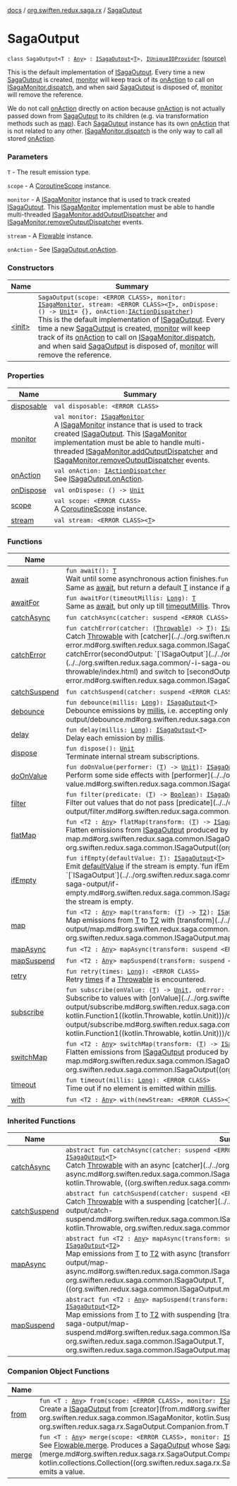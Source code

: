 [docs](../../index.md) / [org.swiften.redux.saga.rx](../index.md) / [SagaOutput](./index.md)

# SagaOutput

`class SagaOutput<T : `[`Any`](https://kotlinlang.org/api/latest/jvm/stdlib/kotlin/-any/index.html)`> : `[`ISagaOutput`](../../org.swiften.redux.saga.common/-i-saga-output/index.md)`<`[`T`](index.md#T)`>, `[`IUniqueIDProvider`](../../org.swiften.redux.core/-i-unique-i-d-provider/index.md) [(source)](https://github.com/protoman92/KotlinRedux/tree/master/common/common-rx-saga/src/main/kotlin/org/swiften/redux/saga/rx/SagaOutput.kt#L39)

This is the default implementation of [ISagaOutput](../../org.swiften.redux.saga.common/-i-saga-output/index.md). Every time a new [SagaOutput](./index.md) is created,
[monitor](monitor.md) will keep track of its [onAction](on-action.md) to call on [ISagaMonitor.dispatch](../../org.swiften.redux.core/-i-dispatcher-provider/dispatch.md), and when said
[SagaOutput](./index.md) is disposed of, [monitor](monitor.md) will remove the reference.

We do not call [onAction](on-action.md) directly on action because [onAction](on-action.md) is not actually passed down
from [SagaOutput](./index.md) to its children (e.g. via transformation methods such as [map](map.md)). Each
[SagaOutput](./index.md) instance has its own [onAction](on-action.md) that is not related to any other.
[ISagaMonitor.dispatch](../../org.swiften.redux.core/-i-dispatcher-provider/dispatch.md) is the only way to call all stored [onAction](on-action.md).

### Parameters

`T` - The result emission type.

`scope` - A [CoroutineScope](#) instance.

`monitor` - A [ISagaMonitor](../../org.swiften.redux.saga.common/-i-saga-monitor/index.md) instance that is used to track created [ISagaOutput](../../org.swiften.redux.saga.common/-i-saga-output/index.md). This
[ISagaMonitor](../../org.swiften.redux.saga.common/-i-saga-monitor/index.md) implementation must be able to handle multi-threaded
[ISagaMonitor.addOutputDispatcher](../../org.swiften.redux.saga.common/-i-saga-monitor/add-output-dispatcher.md) and [ISagaMonitor.removeOutputDispatcher](../../org.swiften.redux.saga.common/-i-saga-monitor/remove-output-dispatcher.md) events.

`stream` - A [Flowable](#) instance.

`onAction` - See [ISagaOutput.onAction](../../org.swiften.redux.saga.common/-i-saga-output/on-action.md).

### Constructors

| Name | Summary |
|---|---|
| [&lt;init&gt;](-init-.md) | `SagaOutput(scope: <ERROR CLASS>, monitor: `[`ISagaMonitor`](../../org.swiften.redux.saga.common/-i-saga-monitor/index.md)`, stream: <ERROR CLASS><`[`T`](index.md#T)`>, onDispose: () -> `[`Unit`](https://kotlinlang.org/api/latest/jvm/stdlib/kotlin/-unit/index.html)` = {}, onAction: `[`IActionDispatcher`](../../org.swiften.redux.core/-i-action-dispatcher.md)`)`<br>This is the default implementation of [ISagaOutput](../../org.swiften.redux.saga.common/-i-saga-output/index.md). Every time a new [SagaOutput](./index.md) is created, [monitor](monitor.md) will keep track of its [onAction](on-action.md) to call on [ISagaMonitor.dispatch](../../org.swiften.redux.core/-i-dispatcher-provider/dispatch.md), and when said [SagaOutput](./index.md) is disposed of, [monitor](monitor.md) will remove the reference. |

### Properties

| Name | Summary |
|---|---|
| [disposable](disposable.md) | `val disposable: <ERROR CLASS>` |
| [monitor](monitor.md) | `val monitor: `[`ISagaMonitor`](../../org.swiften.redux.saga.common/-i-saga-monitor/index.md)<br>A [ISagaMonitor](../../org.swiften.redux.saga.common/-i-saga-monitor/index.md) instance that is used to track created [ISagaOutput](../../org.swiften.redux.saga.common/-i-saga-output/index.md). This [ISagaMonitor](../../org.swiften.redux.saga.common/-i-saga-monitor/index.md) implementation must be able to handle multi-threaded [ISagaMonitor.addOutputDispatcher](../../org.swiften.redux.saga.common/-i-saga-monitor/add-output-dispatcher.md) and [ISagaMonitor.removeOutputDispatcher](../../org.swiften.redux.saga.common/-i-saga-monitor/remove-output-dispatcher.md) events. |
| [onAction](on-action.md) | `val onAction: `[`IActionDispatcher`](../../org.swiften.redux.core/-i-action-dispatcher.md)<br>See [ISagaOutput.onAction](../../org.swiften.redux.saga.common/-i-saga-output/on-action.md). |
| [onDispose](on-dispose.md) | `val onDispose: () -> `[`Unit`](https://kotlinlang.org/api/latest/jvm/stdlib/kotlin/-unit/index.html) |
| [scope](scope.md) | `val scope: <ERROR CLASS>`<br>A [CoroutineScope](#) instance. |
| [stream](stream.md) | `val stream: <ERROR CLASS><`[`T`](index.md#T)`>` |

### Functions

| Name | Summary |
|---|---|
| [await](await.md) | `fun await(): `[`T`](index.md#T)<br>Wait until some asynchronous action finishes.`fun await(defaultValue: `[`T`](index.md#T)`): `[`T`](index.md#T)<br>Same as [await](../../org.swiften.redux.core/-i-async-job/await.md), but return a default [T](../../org.swiften.redux.core/-i-async-job/index.md#T) instance if [await](../../org.swiften.redux.core/-i-async-job/await.md) errors out or is empty. |
| [awaitFor](await-for.md) | `fun awaitFor(timeoutMillis: `[`Long`](https://kotlinlang.org/api/latest/jvm/stdlib/kotlin/-long/index.html)`): `[`T`](index.md#T)<br>Same as [await](../../org.swiften.redux.core/-i-async-job/await.md), but only up till [timeoutMillis](../../org.swiften.redux.core/-i-async-job/await-for.md#org.swiften.redux.core.IAsyncJob$awaitFor(kotlin.Long)/timeoutMillis). Throw a [Throwable](https://kotlinlang.org/api/latest/jvm/stdlib/kotlin/-throwable/index.html) otherwise. |
| [catchAsync](catch-async.md) | `fun catchAsync(catcher: suspend <ERROR CLASS>.(`[`Throwable`](https://kotlinlang.org/api/latest/jvm/stdlib/kotlin/-throwable/index.html)`) -> <ERROR CLASS><`[`T`](index.md#T)`>): `[`ISagaOutput`](../../org.swiften.redux.saga.common/-i-saga-output/index.md)`<`[`T`](index.md#T)`>` |
| [catchError](catch-error.md) | `fun catchError(catcher: (`[`Throwable`](https://kotlinlang.org/api/latest/jvm/stdlib/kotlin/-throwable/index.html)`) -> `[`T`](index.md#T)`): `[`ISagaOutput`](../../org.swiften.redux.saga.common/-i-saga-output/index.md)`<`[`T`](index.md#T)`>`<br>Catch [Throwable](https://kotlinlang.org/api/latest/jvm/stdlib/kotlin/-throwable/index.html) with [catcher](../../org.swiften.redux.saga.common/-i-saga-output/catch-error.md#org.swiften.redux.saga.common.ISagaOutput$catchError(kotlin.Function1((kotlin.Throwable, org.swiften.redux.saga.common.ISagaOutput.T)))/catcher).`fun catchError(secondOutput: `[`ISagaOutput`](../../org.swiften.redux.saga.common/-i-saga-output/index.md)`<`[`T`](index.md#T)`>): `[`ISagaOutput`](../../org.swiften.redux.saga.common/-i-saga-output/index.md)`<`[`T`](index.md#T)`>`<br>Catch [Throwable](https://kotlinlang.org/api/latest/jvm/stdlib/kotlin/-throwable/index.html) and switch to [secondOutput](../../org.swiften.redux.saga.common/-i-saga-output/catch-error.md#org.swiften.redux.saga.common.ISagaOutput$catchError(org.swiften.redux.saga.common.ISagaOutput((org.swiften.redux.saga.common.ISagaOutput.T)))/secondOutput). |
| [catchSuspend](catch-suspend.md) | `fun catchSuspend(catcher: suspend <ERROR CLASS>.(`[`Throwable`](https://kotlinlang.org/api/latest/jvm/stdlib/kotlin/-throwable/index.html)`) -> `[`T`](index.md#T)`): `[`ISagaOutput`](../../org.swiften.redux.saga.common/-i-saga-output/index.md)`<`[`T`](index.md#T)`>` |
| [debounce](debounce.md) | `fun debounce(millis: `[`Long`](https://kotlinlang.org/api/latest/jvm/stdlib/kotlin/-long/index.html)`): `[`ISagaOutput`](../../org.swiften.redux.saga.common/-i-saga-output/index.md)`<`[`T`](index.md#T)`>`<br>Debounce emissions by [millis](../../org.swiften.redux.saga.common/-i-saga-output/debounce.md#org.swiften.redux.saga.common.ISagaOutput$debounce(kotlin.Long)/millis), i.e. accepting only values that are [millis](../../org.swiften.redux.saga.common/-i-saga-output/debounce.md#org.swiften.redux.saga.common.ISagaOutput$debounce(kotlin.Long)/millis) away from their immediate predecessors. |
| [delay](delay.md) | `fun delay(millis: `[`Long`](https://kotlinlang.org/api/latest/jvm/stdlib/kotlin/-long/index.html)`): `[`ISagaOutput`](../../org.swiften.redux.saga.common/-i-saga-output/index.md)`<`[`T`](index.md#T)`>`<br>Delay each emission by [millis](../../org.swiften.redux.saga.common/-i-saga-output/delay.md#org.swiften.redux.saga.common.ISagaOutput$delay(kotlin.Long)/millis). |
| [dispose](dispose.md) | `fun dispose(): `[`Unit`](https://kotlinlang.org/api/latest/jvm/stdlib/kotlin/-unit/index.html)<br>Terminate internal stream subscriptions. |
| [doOnValue](do-on-value.md) | `fun doOnValue(performer: (`[`T`](index.md#T)`) -> `[`Unit`](https://kotlinlang.org/api/latest/jvm/stdlib/kotlin/-unit/index.html)`): `[`ISagaOutput`](../../org.swiften.redux.saga.common/-i-saga-output/index.md)`<`[`T`](index.md#T)`>`<br>Perform some side effects with [performer](../../org.swiften.redux.saga.common/-i-saga-output/do-on-value.md#org.swiften.redux.saga.common.ISagaOutput$doOnValue(kotlin.Function1((org.swiften.redux.saga.common.ISagaOutput.T, kotlin.Unit)))/performer) on each emission. |
| [filter](filter.md) | `fun filter(predicate: (`[`T`](index.md#T)`) -> `[`Boolean`](https://kotlinlang.org/api/latest/jvm/stdlib/kotlin/-boolean/index.html)`): `[`ISagaOutput`](../../org.swiften.redux.saga.common/-i-saga-output/index.md)`<`[`T`](index.md#T)`>`<br>Filter out values that do not pass [predicate](../../org.swiften.redux.saga.common/-i-saga-output/filter.md#org.swiften.redux.saga.common.ISagaOutput$filter(kotlin.Function1((org.swiften.redux.saga.common.ISagaOutput.T, kotlin.Boolean)))/predicate). |
| [flatMap](flat-map.md) | `fun <T2 : `[`Any`](https://kotlinlang.org/api/latest/jvm/stdlib/kotlin/-any/index.html)`> flatMap(transform: (`[`T`](index.md#T)`) -> `[`ISagaOutput`](../../org.swiften.redux.saga.common/-i-saga-output/index.md)`<`[`T2`](flat-map.md#T2)`>): `[`ISagaOutput`](../../org.swiften.redux.saga.common/-i-saga-output/index.md)`<`[`T2`](flat-map.md#T2)`>`<br>Flatten emissions from [ISagaOutput](../../org.swiften.redux.saga.common/-i-saga-output/index.md) produced by [transform](../../org.swiften.redux.saga.common/-i-saga-output/flat-map.md#org.swiften.redux.saga.common.ISagaOutput$flatMap(kotlin.Function1((org.swiften.redux.saga.common.ISagaOutput.T, org.swiften.redux.saga.common.ISagaOutput((org.swiften.redux.saga.common.ISagaOutput.flatMap.T2)))))/transform). |
| [ifEmpty](if-empty.md) | `fun ifEmpty(defaultValue: `[`T`](index.md#T)`): `[`ISagaOutput`](../../org.swiften.redux.saga.common/-i-saga-output/index.md)`<`[`T`](index.md#T)`>`<br>Emit [defaultValue](../../org.swiften.redux.saga.common/-i-saga-output/if-empty.md#org.swiften.redux.saga.common.ISagaOutput$ifEmpty(org.swiften.redux.saga.common.ISagaOutput.T)/defaultValue) if the stream is empty.`fun ifEmpty(secondOutput: `[`ISagaOutput`](../../org.swiften.redux.saga.common/-i-saga-output/index.md)`<`[`T`](index.md#T)`>): `[`ISagaOutput`](../../org.swiften.redux.saga.common/-i-saga-output/index.md)`<`[`T`](index.md#T)`>`<br>Switch to [secondOutput](../../org.swiften.redux.saga.common/-i-saga-output/if-empty.md#org.swiften.redux.saga.common.ISagaOutput$ifEmpty(org.swiften.redux.saga.common.ISagaOutput((org.swiften.redux.saga.common.ISagaOutput.T)))/secondOutput) if the stream is empty. |
| [map](map.md) | `fun <T2 : `[`Any`](https://kotlinlang.org/api/latest/jvm/stdlib/kotlin/-any/index.html)`> map(transform: (`[`T`](index.md#T)`) -> `[`T2`](map.md#T2)`): `[`ISagaOutput`](../../org.swiften.redux.saga.common/-i-saga-output/index.md)`<`[`T2`](map.md#T2)`>`<br>Map emissions from [T](../../org.swiften.redux.saga.common/-i-saga-output/index.md#T) to [T2](../../org.swiften.redux.saga.common/-i-saga-output/map.md#T2) with [transform](../../org.swiften.redux.saga.common/-i-saga-output/map.md#org.swiften.redux.saga.common.ISagaOutput$map(kotlin.Function1((org.swiften.redux.saga.common.ISagaOutput.T, org.swiften.redux.saga.common.ISagaOutput.map.T2)))/transform). |
| [mapAsync](map-async.md) | `fun <T2 : `[`Any`](https://kotlinlang.org/api/latest/jvm/stdlib/kotlin/-any/index.html)`> mapAsync(transform: suspend <ERROR CLASS>.(`[`T`](index.md#T)`) -> <ERROR CLASS><`[`T2`](map-async.md#T2)`>): `[`ISagaOutput`](../../org.swiften.redux.saga.common/-i-saga-output/index.md)`<`[`T2`](map-async.md#T2)`>` |
| [mapSuspend](map-suspend.md) | `fun <T2 : `[`Any`](https://kotlinlang.org/api/latest/jvm/stdlib/kotlin/-any/index.html)`> mapSuspend(transform: suspend <ERROR CLASS>.(`[`T`](index.md#T)`) -> `[`T2`](map-suspend.md#T2)`): `[`ISagaOutput`](../../org.swiften.redux.saga.common/-i-saga-output/index.md)`<`[`T2`](map-suspend.md#T2)`>` |
| [retry](retry.md) | `fun retry(times: `[`Long`](https://kotlinlang.org/api/latest/jvm/stdlib/kotlin/-long/index.html)`): <ERROR CLASS>`<br>Retry [times](../../org.swiften.redux.saga.common/-i-saga-output/retry.md#org.swiften.redux.saga.common.ISagaOutput$retry(kotlin.Long)/times) if a [Throwable](https://kotlinlang.org/api/latest/jvm/stdlib/kotlin/-throwable/index.html) is encountered. |
| [subscribe](subscribe.md) | `fun subscribe(onValue: (`[`T`](index.md#T)`) -> `[`Unit`](https://kotlinlang.org/api/latest/jvm/stdlib/kotlin/-unit/index.html)`, onError: (`[`Throwable`](https://kotlinlang.org/api/latest/jvm/stdlib/kotlin/-throwable/index.html)`) -> `[`Unit`](https://kotlinlang.org/api/latest/jvm/stdlib/kotlin/-unit/index.html)`): `[`Unit`](https://kotlinlang.org/api/latest/jvm/stdlib/kotlin/-unit/index.html)<br>Subscribe to values with [onValue](../../org.swiften.redux.saga.common/-i-saga-output/subscribe.md#org.swiften.redux.saga.common.ISagaOutput$subscribe(kotlin.Function1((org.swiften.redux.saga.common.ISagaOutput.T, kotlin.Unit)), kotlin.Function1((kotlin.Throwable, kotlin.Unit)))/onValue), and error with [onError](../../org.swiften.redux.saga.common/-i-saga-output/subscribe.md#org.swiften.redux.saga.common.ISagaOutput$subscribe(kotlin.Function1((org.swiften.redux.saga.common.ISagaOutput.T, kotlin.Unit)), kotlin.Function1((kotlin.Throwable, kotlin.Unit)))/onError). |
| [switchMap](switch-map.md) | `fun <T2 : `[`Any`](https://kotlinlang.org/api/latest/jvm/stdlib/kotlin/-any/index.html)`> switchMap(transform: (`[`T`](index.md#T)`) -> `[`ISagaOutput`](../../org.swiften.redux.saga.common/-i-saga-output/index.md)`<`[`T2`](switch-map.md#T2)`>): `[`ISagaOutput`](../../org.swiften.redux.saga.common/-i-saga-output/index.md)`<`[`T2`](switch-map.md#T2)`>`<br>Flatten emissions from [ISagaOutput](../../org.swiften.redux.saga.common/-i-saga-output/index.md) produced by [transform](../../org.swiften.redux.saga.common/-i-saga-output/switch-map.md#org.swiften.redux.saga.common.ISagaOutput$switchMap(kotlin.Function1((org.swiften.redux.saga.common.ISagaOutput.T, org.swiften.redux.saga.common.ISagaOutput((org.swiften.redux.saga.common.ISagaOutput.switchMap.T2)))))/transform), but accept only those from the latest one. |
| [timeout](timeout.md) | `fun timeout(millis: `[`Long`](https://kotlinlang.org/api/latest/jvm/stdlib/kotlin/-long/index.html)`): <ERROR CLASS>`<br>Time out if no element is emitted within [millis](../../org.swiften.redux.saga.common/-i-saga-output/timeout.md#org.swiften.redux.saga.common.ISagaOutput$timeout(kotlin.Long)/millis). |
| [with](with.md) | `fun <T2 : `[`Any`](https://kotlinlang.org/api/latest/jvm/stdlib/kotlin/-any/index.html)`> with(newStream: <ERROR CLASS><`[`T2`](with.md#T2)`>): `[`ISagaOutput`](../../org.swiften.redux.saga.common/-i-saga-output/index.md)`<`[`T2`](with.md#T2)`>` |

### Inherited Functions

| Name | Summary |
|---|---|
| [catchAsync](../../org.swiften.redux.saga.common/-i-saga-output/catch-async.md) | `abstract fun catchAsync(catcher: suspend <ERROR CLASS>.(`[`Throwable`](https://kotlinlang.org/api/latest/jvm/stdlib/kotlin/-throwable/index.html)`) -> <ERROR CLASS><`[`T`](../../org.swiften.redux.saga.common/-i-saga-output/index.md#T)`>): `[`ISagaOutput`](../../org.swiften.redux.saga.common/-i-saga-output/index.md)`<`[`T`](../../org.swiften.redux.saga.common/-i-saga-output/index.md#T)`>`<br>Catch [Throwable](https://kotlinlang.org/api/latest/jvm/stdlib/kotlin/-throwable/index.html) with an async [catcher](../../org.swiften.redux.saga.common/-i-saga-output/catch-async.md#org.swiften.redux.saga.common.ISagaOutput$catchAsync(kotlin.SuspendFunction2((, kotlin.Throwable, ((org.swiften.redux.saga.common.ISagaOutput.T)))))/catcher). |
| [catchSuspend](../../org.swiften.redux.saga.common/-i-saga-output/catch-suspend.md) | `abstract fun catchSuspend(catcher: suspend <ERROR CLASS>.(`[`Throwable`](https://kotlinlang.org/api/latest/jvm/stdlib/kotlin/-throwable/index.html)`) -> `[`T`](../../org.swiften.redux.saga.common/-i-saga-output/index.md#T)`): `[`ISagaOutput`](../../org.swiften.redux.saga.common/-i-saga-output/index.md)`<`[`T`](../../org.swiften.redux.saga.common/-i-saga-output/index.md#T)`>`<br>Catch [Throwable](https://kotlinlang.org/api/latest/jvm/stdlib/kotlin/-throwable/index.html) with a suspending [catcher](../../org.swiften.redux.saga.common/-i-saga-output/catch-suspend.md#org.swiften.redux.saga.common.ISagaOutput$catchSuspend(kotlin.SuspendFunction2((, kotlin.Throwable, org.swiften.redux.saga.common.ISagaOutput.T)))/catcher). |
| [mapAsync](../../org.swiften.redux.saga.common/-i-saga-output/map-async.md) | `abstract fun <T2 : `[`Any`](https://kotlinlang.org/api/latest/jvm/stdlib/kotlin/-any/index.html)`> mapAsync(transform: suspend <ERROR CLASS>.(`[`T`](../../org.swiften.redux.saga.common/-i-saga-output/index.md#T)`) -> <ERROR CLASS><`[`T2`](../../org.swiften.redux.saga.common/-i-saga-output/map-async.md#T2)`>): `[`ISagaOutput`](../../org.swiften.redux.saga.common/-i-saga-output/index.md)`<`[`T2`](../../org.swiften.redux.saga.common/-i-saga-output/map-async.md#T2)`>`<br>Map emissions from [T](../../org.swiften.redux.saga.common/-i-saga-output/index.md#T) to [T2](../../org.swiften.redux.saga.common/-i-saga-output/map-async.md#T2) with async [transform](../../org.swiften.redux.saga.common/-i-saga-output/map-async.md#org.swiften.redux.saga.common.ISagaOutput$mapAsync(kotlin.SuspendFunction2((, org.swiften.redux.saga.common.ISagaOutput.T, ((org.swiften.redux.saga.common.ISagaOutput.mapAsync.T2)))))/transform). |
| [mapSuspend](../../org.swiften.redux.saga.common/-i-saga-output/map-suspend.md) | `abstract fun <T2 : `[`Any`](https://kotlinlang.org/api/latest/jvm/stdlib/kotlin/-any/index.html)`> mapSuspend(transform: suspend <ERROR CLASS>.(`[`T`](../../org.swiften.redux.saga.common/-i-saga-output/index.md#T)`) -> `[`T2`](../../org.swiften.redux.saga.common/-i-saga-output/map-suspend.md#T2)`): `[`ISagaOutput`](../../org.swiften.redux.saga.common/-i-saga-output/index.md)`<`[`T2`](../../org.swiften.redux.saga.common/-i-saga-output/map-suspend.md#T2)`>`<br>Map emissions from [T](../../org.swiften.redux.saga.common/-i-saga-output/index.md#T) to [T2](../../org.swiften.redux.saga.common/-i-saga-output/map-suspend.md#T2) with suspending [transform](../../org.swiften.redux.saga.common/-i-saga-output/map-suspend.md#org.swiften.redux.saga.common.ISagaOutput$mapSuspend(kotlin.SuspendFunction2((, org.swiften.redux.saga.common.ISagaOutput.T, org.swiften.redux.saga.common.ISagaOutput.mapSuspend.T2)))/transform). |

### Companion Object Functions

| Name | Summary |
|---|---|
| [from](from.md) | `fun <T : `[`Any`](https://kotlinlang.org/api/latest/jvm/stdlib/kotlin/-any/index.html)`> from(scope: <ERROR CLASS>, monitor: `[`ISagaMonitor`](../../org.swiften.redux.saga.common/-i-saga-monitor/index.md)`, creator: suspend <ERROR CLASS>.() -> `[`T`](from.md#T)`): `[`ISagaOutput`](../../org.swiften.redux.saga.common/-i-saga-output/index.md)`<`[`T`](from.md#T)`>`<br>Create a [ISagaOutput](../../org.swiften.redux.saga.common/-i-saga-output/index.md) from [creator](from.md#org.swiften.redux.saga.rx.SagaOutput.Companion$from(, org.swiften.redux.saga.common.ISagaMonitor, kotlin.SuspendFunction1((, org.swiften.redux.saga.rx.SagaOutput.Companion.from.T)))/creator) using [CoroutineScope.rxSingle](#). |
| [merge](merge.md) | `fun <T : `[`Any`](https://kotlinlang.org/api/latest/jvm/stdlib/kotlin/-any/index.html)`> merge(scope: <ERROR CLASS>, monitor: `[`ISagaMonitor`](../../org.swiften.redux.saga.common/-i-saga-monitor/index.md)`, outputs: `[`Collection`](https://kotlinlang.org/api/latest/jvm/stdlib/kotlin.collections/-collection/index.html)`<`[`SagaOutput`](./index.md)`<`[`T`](merge.md#T)`>>): `[`SagaOutput`](./index.md)`<`[`T`](merge.md#T)`>`<br>See [Flowable.merge](#). Produces a [SagaOutput](./index.md) whose [SagaOutput.stream](stream.md) triggers any time a [SagaOutput.stream](stream.md) from [outputs](merge.md#org.swiften.redux.saga.rx.SagaOutput.Companion$merge(, org.swiften.redux.saga.common.ISagaMonitor, kotlin.collections.Collection((org.swiften.redux.saga.rx.SagaOutput((org.swiften.redux.saga.rx.SagaOutput.Companion.merge.T)))))/outputs) emits a value. |
